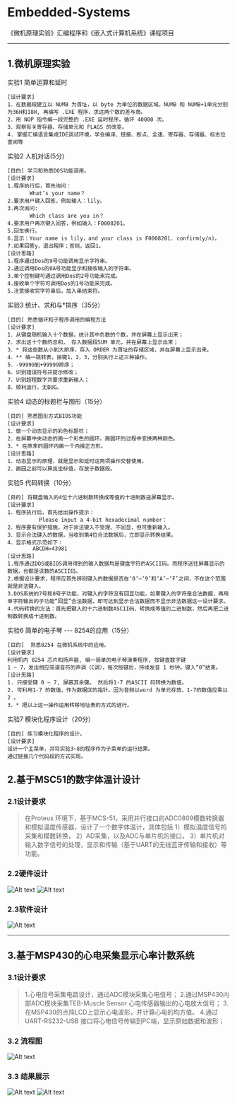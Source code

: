 # Embedded-Systems
《微机原理实验》汇编程序和《嵌入式计算机系统》课程项目

----------------------------------------------------------------------------------------------------------------------------
## 1.微机原理实验

实验1 简单运算和延时
```
[设计要求]
1．在数据段建立以 NUMB 为首址，以 byte 为单位的数据区域，NUMB 和 NUMB+1单元分别为36H和18H, 再编写 .EXE 程序，求这两个数的差与商。
2．用 NOP 指令编一段完整的 .EXE 延时程序，循环 40000 次。
3．观察有关寄存器、存储单元和 FLAGS 的改变。
4. 掌握汇编语言集成IDE调试环境，学会编译、链接、断点、全速、寄存器、存储器、标志位查阅等
 ```

实验2 人机对话(5分)
```
[目的] 学习和熟悉DOS功能调用。
[设计要求]
1.程序执行后，首先询问：
       What’s your name？
2.要求用户键入回答，例如输入：lily。
3.再次询问:
       Which class are you in？
4.要求用户再次键入回答，例如输入：F0008201。
5.回车换行。
6.显示：Your name is lily，and your class is F0008201. confirm(y/n)。
7.如果回答y，退出程序；否则，返回1。
[设计思路]
1.程序通过Dos的9号功能调用显示字符串。
2.通过调用Dos的0A号功能显示和接收输入的字符串。
3.单个控制键可通过调用Dos的2号功能来完成。
4.接收单个字符可调用Dos的1号功能来完成。
5.注意接收完字符串后，加入串结束符。
 ```

实验3 统计、求和与*排序（35分）
 ```
[目的] 熟悉循环和子程序调用的编程方法
[设计要求]
1．从键盘随机输入十个数据，统计其中负数的个数，并在屏幕上显示出来；
2．求出这十个数的总和， 存入数据段SUM 单元，并在屏幕上显示出来；
3．* 将这些数从小到大排序，存入 ORDER 为首址的存储区域，并在屏幕上显示出来。
4．** 编一跳转表，按键1，2，3，分别执行上述三种操作。
5．-99999到+99999排序；
6．识别错误符号并提示修改；
7．识别超程数字并要求重新输入；
8．顺利运行，无BUG。
 ```

实验4 动态的标题栏与图形（15分）
```
[目的] 熟悉图形方式BIOS功能
[设计要求] 
1．做一个动态显示的彩色标题栏；
2．在屏幕中央动态的画一个彩色的圆环。画圆环的过程中变换两种颜色。
3．* 在原来的圆环内画一个内接正方形。
[设计思路]
1．动态显示的原理，就是显示和延时这两项操作交替使用。
2．画园之前可以算出坐标值，存放于数据段。
 ```

实验5 代码转换（10分）
```
[目的] 将键盘输入的4位十六进制数转换成等值的十进制数送屏幕显示。
[设计要求]
1．程序执行后，首先给出操作提示：
          Please input a 4-bit hexadecimal number：
2．程序要有保护措施，对于非法键入不受理、不回显，但可重新输入。
3．显示合法键入的数据，当收到第4位合法数据后，立即显示转换结果。
4．显示格式示范如下：
        ABCDH=43981
[设计思路]
1.程序通过DOS或BIOS调用得到的输入数据均是键盘字符的ASCII码。而程序送往屏幕显示的数据，也都是该数的ASCII码。
2.根据设计要求，程序应首先辨别键入的数据是否在‘0’—‘9’和‘A’—‘F’之间，不在这个范围就是非法键入。
3.DOS系统的7号和8号子功能，对键入的字符没有回显功能，如果键入的字符是合法数据，再用单字符输出的子功能“回显”合法数据，即可达到显示合法数据而不显示非法数据这一设计要求。
4.代码转换的方法：首先把键入的十六进制数ASCII码，转换成等值的二进制数，然后再把二进制数转换成十进制数。
 ```

实验6 简单的电子琴 --- 8254的应用（15分）
```
[目的]  熟悉8254 在微机系统中的应用。
[设计要求]  
利用机内 8254 芯片和扬声器, 编一简单的电子琴演奏程序, 按键盘数字键
1 — 7，发出相应简谱音符的声调（C调），每次按键后，持续发音 1 秒钟。键入“0”结束。 
[设计思路]
1. 只接受键 0 – 7, 屏蔽其余键。 然后将1-7 的ASCII 码转换为数值。
2. 可利用1-7 的数值，作为数据区的指针。因为音频以word 为单元存放，1-7的数值应乘以2 。
3．* 把以上这一操作运用转移地址表的方式的进行。

 ```
实验7 模块化程序设计（20分）
```
[目的] 练习模块化程序的设计。
[设计要求]
设计一个主菜单，并将实验3~8的程序作为子菜单的运行结果。
通过链接几个代码段的方式实现。
 ```

## 2.基于MSC51的数字体温计设计

### 2.1设计要求

>在Proteus 环境下，基于MCS-51，采用并行接口的ADC0809模数转换器和模拟温度传感器，设计了一个数字体温计，具体包括
>1）模拟温度信号的采集和模数转换，
>2）AD采集，以及ADC与单片机的接口，
>3）单片机对输入数字信号的处理，显示和传输（基于UART的无线蓝牙传输和接收）等功能。


### 2.2硬件设计
![Alt text](imgs/image88.png)
![Alt text](imgs/image.png)

### 2.3软件设计
![Alt text](imgs/image99.png)


----------------------------------------------------------------------------------------------------------------------------
## 3.基于MSP430的心电采集显示心率计数系统

### 3.1设计要求
> 1.心电信号采集电路设计，通过ADC模块采集心电信号；
>2.通过MSP430内部ADC模块采集TEB-Muscle Sensor 心电传感器输出的心电放大信号；
>3.在MSP430的点阵LCD上显示心电波形，并计算心电的均方值。
>4.通过UART-RS232-USB 接口将心电信号传输到PC端，显示原始数据和波形；

### 3.2 流程图
![Alt text](imgs/image-3.png)

### 3.3 结果展示
![Alt text](imgs/image-4.png)
![Alt text](imgs/image-5.png)

